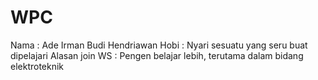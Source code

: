 # WPC

Nama : Ade Irman Budi Hendriawan
Hobi : Nyari sesuatu yang seru buat dipelajari
Alasan join WS : Pengen belajar lebih, terutama dalam bidang elektroteknik
